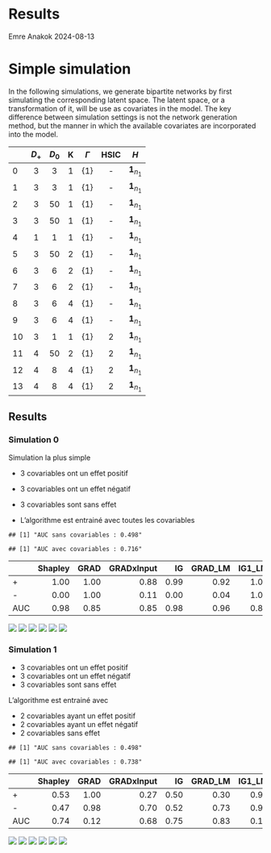 Results
================
Emre Anakok
2024-08-13

# Simple simulation

In the following simulations, we generate bipartite networks by first
simulating the corresponding latent space. The latent space, or a
transformation of it, will be use as covariates in the model. The key
difference between simulation settings is not the network generation
method, but the manner in which the available covariates are
incorporated into the model.

|     | $D_+$ | $D_0$ |  K  | $\Gamma$ | HSIC |        $H$         |
|:----|:-----:|:-----:|:---:|:--------:|:----:|:------------------:|
| 0   |   3   |   3   |  1  | $\{1\}$  |  \-  | $\mathbf{1}_{n_1}$ |
| 1   |   3   |   3   |  1  | $\{1\}$  |  \-  | $\mathbf{1}_{n_1}$ |
| 2   |   3   |  50   |  1  | $\{1\}$  |  \-  | $\mathbf{1}_{n_1}$ |
| 3   |   3   |  50   |  1  | $\{1\}$  |  \-  | $\mathbf{1}_{n_1}$ |
| 4   |   1   |   1   |  1  | $\{1\}$  |  \-  | $\mathbf{1}_{n_1}$ |
| 5   |   3   |  50   |  2  | $\{1\}$  |  \-  | $\mathbf{1}_{n_1}$ |
| 6   |   3   |   6   |  2  | $\{1\}$  |  \-  | $\mathbf{1}_{n_1}$ |
| 7   |   3   |   6   |  2  | $\{1\}$  |  \-  | $\mathbf{1}_{n_1}$ |
| 8   |   3   |   6   |  4  | $\{1\}$  |  \-  | $\mathbf{1}_{n_1}$ |
| 9   |   3   |   6   |  4  | $\{1\}$  |  \-  | $\mathbf{1}_{n_1}$ |
| 10  |   3   |   1   |  1  | $\{1\}$  |  2   | $\mathbf{1}_{n_1}$ |
| 11  |   4   |  50   |  2  | $\{1\}$  |  2   | $\mathbf{1}_{n_1}$ |
| 12  |   4   |   8   |  4  | $\{1\}$  |  2   | $\mathbf{1}_{n_1}$ |
| 13  |   4   |   8   |  4  | $\{1\}$  |  2   | $\mathbf{1}_{n_1}$ |

## Results

### Simulation 0

Simulation la plus simple

- 3 covariables ont un effet positif

- 3 covariables ont un effet négatif

- 3 covariables sont sans effet

- L’algorithme est entrainé avec toutes les covariables

<!-- -->

    ## [1] "AUC sans covariables : 0.498"

    ## [1] "AUC avec covariables : 0.716"

|     | Shapley | GRAD | GRADxInput |   IG | GRAD_LM | IG1_LM |
|:----|--------:|-----:|-----------:|-----:|--------:|-------:|
| \+  |    1.00 | 1.00 |       0.88 | 0.99 |    0.92 |   1.00 |
| \-  |    0.00 | 1.00 |       0.11 | 0.00 |    0.04 |   1.00 |
| AUC |    0.98 | 0.85 |       0.85 | 0.98 |    0.96 |   0.84 |

![](../simulation/results/../simulation/results/results_for_rmd/res0/score_shapley.png)
![](../simulation/results/results_for_rmd/res0/GRAD.png)
![](../simulation/results/results_for_rmd/res0/GRAD_features.png)
![](../simulation/results/results_for_rmd/res0/IG.png)
![](../simulation/results/results_for_rmd/res0/GRAD_LM.png)
![](../simulation/results/results_for_rmd/res0/IG_LM.png)

### Simulation 1

- 3 covariables ont un effet positif
- 3 covariables ont un effet négatif
- 3 covariables sont sans effet

L’algorithme est entrainé avec

- 2 covariables ayant un effet positif
- 2 covariables ayant un effet négatif
- 2 covariables sans effet

<!-- -->

    ## [1] "AUC sans covariables : 0.498"

    ## [1] "AUC avec covariables : 0.738"

|     | Shapley | GRAD | GRADxInput |   IG | GRAD_LM | IG1_LM |
|:----|--------:|-----:|-----------:|-----:|--------:|-------:|
| \+  |    0.53 | 1.00 |       0.27 | 0.50 |    0.30 |   0.97 |
| \-  |    0.47 | 0.98 |       0.70 | 0.52 |    0.73 |   0.98 |
| AUC |    0.74 | 0.12 |       0.68 | 0.75 |    0.83 |   0.14 |

![](../simulation/results/results_for_rmd/res1/score_shapley.png)
![](../simulation/results/results_for_rmd/res1/GRAD.png)
![](../simulation/results/results_for_rmd/res1/GRAD_features.png)
![](../simulation/results/results_for_rmd/res1/IG.png)
![](../simulation/results/results_for_rmd/res1/GRAD_LM.png)
![](../simulation/results/results_for_rmd/res1/IG_LM.png)
